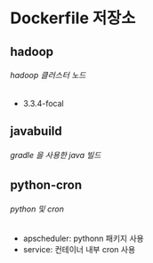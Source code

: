 Dockerfile 저장소
=============

hadoop
-------------
###### hadoop 클러스터 노드
* 3.3.4-focal

javabuild
-------------
###### gradle 을 사용한 java 빌드

python-cron
-------------
###### python 및 cron
* apscheduler: pythonn 패키지 사용
* service: 컨테이너 내부 cron 사용
